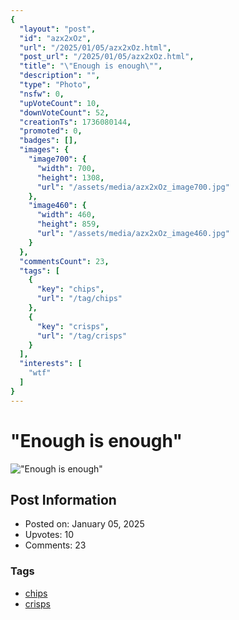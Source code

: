```yaml
---
{
  "layout": "post",
  "id": "azx2xOz",
  "url": "/2025/01/05/azx2xOz.html",
  "post_url": "/2025/01/05/azx2xOz.html",
  "title": "\"Enough is enough\"",
  "description": "",
  "type": "Photo",
  "nsfw": 0,
  "upVoteCount": 10,
  "downVoteCount": 52,
  "creationTs": 1736080144,
  "promoted": 0,
  "badges": [],
  "images": {
    "image700": {
      "width": 700,
      "height": 1308,
      "url": "/assets/media/azx2xOz_image700.jpg"
    },
    "image460": {
      "width": 460,
      "height": 859,
      "url": "/assets/media/azx2xOz_image460.jpg"
    }
  },
  "commentsCount": 23,
  "tags": [
    {
      "key": "chips",
      "url": "/tag/chips"
    },
    {
      "key": "crisps",
      "url": "/tag/crisps"
    }
  ],
  "interests": [
    "wtf"
  ]
}
---
```


# "Enough is enough"

!["Enough is enough"](/assets/media/azx2xOz_image700.jpg)

## Post Information

- Posted on: January 05, 2025
- Upvotes: 10
- Comments: 23

### Tags

- [chips](/tag/chips)
- [crisps](/tag/crisps)
